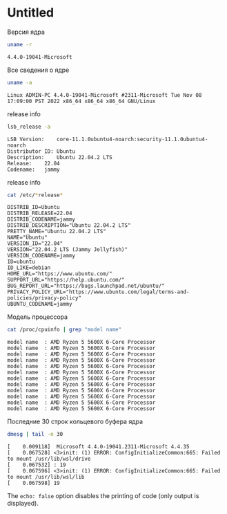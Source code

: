 Untitled
================

Версия ядра

``` bash
uname -r
```

    4.4.0-19041-Microsoft

Все сведения о ядре

``` bash
uname -a
```

    Linux ADMIN-PC 4.4.0-19041-Microsoft #2311-Microsoft Tue Nov 08 17:09:00 PST 2022 x86_64 x86_64 x86_64 GNU/Linux

release info

``` bash
lsb_release -a
```

    LSB Version:    core-11.1.0ubuntu4-noarch:security-11.1.0ubuntu4-noarch
    Distributor ID: Ubuntu
    Description:    Ubuntu 22.04.2 LTS
    Release:    22.04
    Codename:   jammy

release info

``` bash
cat /etc/*release*
```

    DISTRIB_ID=Ubuntu
    DISTRIB_RELEASE=22.04
    DISTRIB_CODENAME=jammy
    DISTRIB_DESCRIPTION="Ubuntu 22.04.2 LTS"
    PRETTY_NAME="Ubuntu 22.04.2 LTS"
    NAME="Ubuntu"
    VERSION_ID="22.04"
    VERSION="22.04.2 LTS (Jammy Jellyfish)"
    VERSION_CODENAME=jammy
    ID=ubuntu
    ID_LIKE=debian
    HOME_URL="https://www.ubuntu.com/"
    SUPPORT_URL="https://help.ubuntu.com/"
    BUG_REPORT_URL="https://bugs.launchpad.net/ubuntu/"
    PRIVACY_POLICY_URL="https://www.ubuntu.com/legal/terms-and-policies/privacy-policy"
    UBUNTU_CODENAME=jammy

Модель процессора

``` bash
cat /proc/cpuinfo | grep "model name"
```

    model name  : AMD Ryzen 5 5600X 6-Core Processor             
    model name  : AMD Ryzen 5 5600X 6-Core Processor             
    model name  : AMD Ryzen 5 5600X 6-Core Processor             
    model name  : AMD Ryzen 5 5600X 6-Core Processor             
    model name  : AMD Ryzen 5 5600X 6-Core Processor             
    model name  : AMD Ryzen 5 5600X 6-Core Processor             
    model name  : AMD Ryzen 5 5600X 6-Core Processor             
    model name  : AMD Ryzen 5 5600X 6-Core Processor             
    model name  : AMD Ryzen 5 5600X 6-Core Processor             
    model name  : AMD Ryzen 5 5600X 6-Core Processor             
    model name  : AMD Ryzen 5 5600X 6-Core Processor             
    model name  : AMD Ryzen 5 5600X 6-Core Processor             

Последние 30 строк кольцевого буфера ядра

``` bash
dmesg | tail -n 30
```

    [    0.009118]  Microsoft 4.4.0-19041.2311-Microsoft 4.4.35
    [    0.067528] <3>init: (1) ERROR: ConfigInitializeCommon:665: Failed to mount /usr/lib/wsl/drive
    [    0.067532] : 19
    [    0.067596] <3>init: (1) ERROR: ConfigInitializeCommon:665: Failed to mount /usr/lib/wsl/lib
    [    0.067598] 19

The `echo: false` option disables the printing of code (only output is
displayed).
